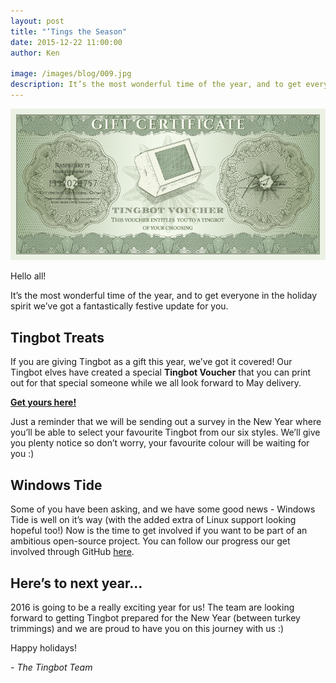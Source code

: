 ```yaml
---
layout: post
title: "’Tings the Season"
date: 2015-12-22 11:00:00
author: Ken

image: /images/blog/009.jpg
description: It’s the most wonderful time of the year, and to get everyone in the holiday spirit we’ve got a fantastically festive update for you.
---
```


![](/images/blog/009-1.png)


Hello all! 

It’s the most wonderful time of the year, and to get everyone in the holiday spirit we’ve got a fantastically festive update for you.


## Tingbot Treats

If you are giving Tingbot as a gift this year, we’ve got it covered! Our Tingbot elves have created a special **Tingbot Voucher** that you can print out for that special someone while we all look forward to May delivery.

**[Get yours here!](//www.dropbox.com/sh/bu6hclsmghi5dwi/AADsSC_cEciDF4-llNc4zfmia?dl=0)**

Just a reminder that we will be sending out a survey in the New Year where you’ll be able to select your favourite Tingbot from our six styles. We’ll give you plenty notice so don’t worry, your favourite colour will be waiting for you :)


## Windows Tide 

Some of you have been asking, and we have some good news - Windows Tide is well on it’s way (with the added extra of Linux support looking hopeful too!) Now is the time to get involved if you want to be part of an ambitious open-source project. You can follow our progress our get involved through GitHub [here](//github.com/tingbot/tide-electron).


## Here’s to next year...

2016 is going to be a really exciting year for us! The team are looking forward to getting Tingbot prepared for the New Year (between turkey trimmings) and we are proud to have you on this journey with us :)

Happy holidays!

*- The Tingbot Team*